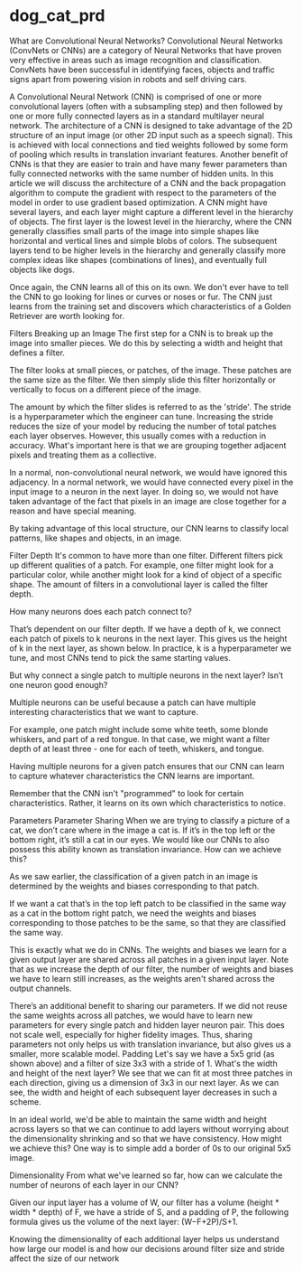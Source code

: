 # dog_cat_prd
What are Convolutional Neural Networks?
Convolutional Neural Networks (ConvNets or CNNs) are a category of Neural Networks that have proven very effective in areas such as image recognition and classification. ConvNets have been successful in identifying faces, objects and traffic signs apart from powering vision in robots and self driving cars.

A Convolutional Neural Network (CNN) is comprised of one or more convolutional layers (often with a subsampling step) and then followed by one or more fully connected layers as in a standard multilayer neural network. The architecture of a CNN is designed to take advantage of the 2D structure of an input image (or other 2D input such as a speech signal). This is achieved with local connections and tied weights followed by some form of pooling which results in translation invariant features. Another benefit of CNNs is that they are easier to train and have many fewer parameters than fully connected networks with the same number of hidden units. In this article we will discuss the architecture of a CNN and the back propagation algorithm to compute the gradient with respect to the parameters of the model in order to use gradient based optimization.
A CNN might have several layers, and each layer might capture a different level in the hierarchy of objects. The first layer is the lowest level in the hierarchy, where the CNN generally classifies small parts of the image into simple shapes like horizontal and vertical lines and simple blobs of colors. The subsequent layers tend to be higher levels in the hierarchy and generally classify more complex ideas like shapes (combinations of lines), and eventually full objects like dogs.

Once again, the CNN learns all of this on its own. We don't ever have to tell the CNN to go looking for lines or curves or noses or fur. The CNN just learns from the training set and discovers which characteristics of a Golden Retriever are worth looking for.

Filters
Breaking up an Image
The first step for a CNN is to break up the image into smaller pieces. We do this by selecting a width and height that defines a filter.

The filter looks at small pieces, or patches, of the image. These patches are the same size as the filter.
We then simply slide this filter horizontally or vertically to focus on a different piece of the image.

The amount by which the filter slides is referred to as the 'stride'. The stride is a hyperparameter which the engineer can tune. Increasing the stride reduces the size of your model by reducing the number of total patches each layer observes. However, this usually comes with a reduction in accuracy.
What's important here is that we are grouping together adjacent pixels and treating them as a collective.

In a normal, non-convolutional neural network, we would have ignored this adjacency. In a normal network, we would have connected every pixel in the input image to a neuron in the next layer. In doing so, we would not have taken advantage of the fact that pixels in an image are close together for a reason and have special meaning.

By taking advantage of this local structure, our CNN learns to classify local patterns, like shapes and objects, in an image.

Filter Depth
It's common to have more than one filter. Different filters pick up different qualities of a patch. For example, one filter might look for a particular color, while another might look for a kind of object of a specific shape. The amount of filters in a convolutional layer is called the filter depth.

How many neurons does each patch connect to?

That’s dependent on our filter depth. If we have a depth of k, we connect each patch of pixels to k neurons in the next layer. This gives us the height of k in the next layer, as shown below. In practice, k is a hyperparameter we tune, and most CNNs tend to pick the same starting values.

But why connect a single patch to multiple neurons in the next layer? Isn’t one neuron good enough?

Multiple neurons can be useful because a patch can have multiple interesting characteristics that we want to capture.

For example, one patch might include some white teeth, some blonde whiskers, and part of a red tongue. In that case, we might want a filter depth of at least three - one for each of teeth, whiskers, and tongue.

Having multiple neurons for a given patch ensures that our CNN can learn to capture whatever characteristics the CNN learns are important.

Remember that the CNN isn't "programmed" to look for certain characteristics. Rather, it learns on its own which characteristics to notice.

Parameters
Parameter Sharing
When we are trying to classify a picture of a cat, we don’t care where in the image a cat is. If it’s in the top left or the bottom right, it’s still a cat in our eyes. We would like our CNNs to also possess this ability known as translation invariance. How can we achieve this?

As we saw earlier, the classification of a given patch in an image is determined by the weights and biases corresponding to that patch.

If we want a cat that’s in the top left patch to be classified in the same way as a cat in the bottom right patch, we need the weights and biases corresponding to those patches to be the same, so that they are classified the same way.

This is exactly what we do in CNNs. The weights and biases we learn for a given output layer are shared across all patches in a given input layer. Note that as we increase the depth of our filter, the number of weights and biases we have to learn still increases, as the weights aren't shared across the output channels.

There’s an additional benefit to sharing our parameters. If we did not reuse the same weights across all patches, we would have to learn new parameters for every single patch and hidden layer neuron pair. This does not scale well, especially for higher fidelity images. Thus, sharing parameters not only helps us with translation invariance, but also gives us a smaller, more scalable model.
Padding
Let's say we have a 5x5 grid (as shown above) and a filter of size 3x3 with a stride of 1. What's the width and height of the next layer? We see that we can fit at most three patches in each direction, giving us a dimension of 3x3 in our next layer. As we can see, the width and height of each subsequent layer decreases in such a scheme.

In an ideal world, we'd be able to maintain the same width and height across layers so that we can continue to add layers without worrying about the dimensionality shrinking and so that we have consistency. How might we achieve this? One way is to simple add a border of 0s to our original 5x5 image.

Dimensionality
From what we've learned so far, how can we calculate the number of neurons of each layer in our CNN?

Given our input layer has a volume of W, our filter has a volume (height * width * depth) of F, we have a stride of S, and a padding of P, the following formula gives us the volume of the next layer: (W−F+2P)/S+1.

Knowing the dimensionality of each additional layer helps us understand how large our model is and how our decisions around filter size and stride affect the size of our network

